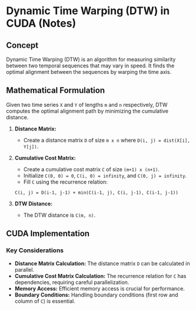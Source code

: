 # Dynamic Time Warping (DTW) in CUDA (Notes)

## Concept

Dynamic Time Warping (DTW) is an algorithm for measuring similarity between two temporal sequences that may vary in speed. It finds the optimal alignment between the sequences by warping the time axis.

## Mathematical Formulation

Given two time series `X` and `Y` of lengths `m` and `n` respectively, DTW computes the optimal alignment path by minimizing the cumulative distance.

1.  **Distance Matrix:**
    * Create a distance matrix `D` of size `m x n` where `D(i, j) = dist(X[i], Y[j])`.
2.  **Cumulative Cost Matrix:**
    * Create a cumulative cost matrix `C` of size `(m+1) x (n+1)`.
    * Initialize `C(0, 0) = 0`, `C(i, 0) = infinity`, and `C(0, j) = infinity`.
    * Fill `C` using the recurrence relation:

    ```
    C(i, j) = D(i-1, j-1) + min(C(i-1, j), C(i, j-1), C(i-1, j-1))
    ```

3.  **DTW Distance:**
    * The DTW distance is `C(m, n)`.

## CUDA Implementation

### Key Considerations

* **Distance Matrix Calculation:** The distance matrix `D` can be calculated in parallel.
* **Cumulative Cost Matrix Calculation:** The recurrence relation for `C` has dependencies, requiring careful parallelization.
* **Memory Access:** Efficient memory access is crucial for performance.
* **Boundary Conditions:** Handling boundary conditions (first row and column of `C`) is essential.
